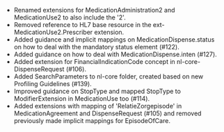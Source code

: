 - Renamed extensions for MedicationAdministration2 and MedicationUse2 to also include the '2'.
- Removed reference to HL7 base resource in the ext-MedicationUse2.Prescriber extension.
- Added guidance and implicit mappings on MedicationDispense.status on how to deal with the mandatory status element (#122).
- Added guidance on how to deal with MedicationDispense.inten (#127).
- Added extension for FinancialIndicationCode concept in nl-core-DispenseRequest (#106). 
- Added SearchParameters to nl-core folder, created based on new Profiling Guidelines (#139).
- Improved guidance on StopType and mapped StopType to ModifierExtension in MedicationUse too (#114).
- Added extensions with mapping of 'RelatieZorgepisode' in MedicationAgreement and DispenseRequest (#105) and removed previously made implicit mappings for EpisodeOfCare.
